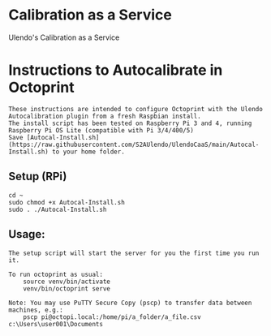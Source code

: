 # Calibration as a Service

Ulendo's Calibration as a Service

# Instructions to Autocalibrate in Octoprint
	These instructions are intended to configure Octoprint with the Ulendo Autocalibration plugin from a fresh Raspbian install. 
	The install script has been tested on Raspberry Pi 3 and 4, running Raspberry Pi OS Lite (compatible with Pi 3/4/400/5)
	Save [Autocal-Install.sh](https://raw.githubusercontent.com/S2AUlendo/UlendoCaaS/main/Autocal-Install.sh) to your home folder.

## Setup (RPi)

	cd ~
	sudo chmod +x Autocal-Install.sh
	sudo . ./Autocal-Install.sh

## Usage:
	The setup script will start the server for you the first time you run it. 

	To run octoprint as usual:
		source venv/bin/activate
		venv/bin/octoprint serve
		
	Note: You may use PuTTY Secure Copy (pscp) to transfer data between machines, e.g.:
		pscp pi@octopi.local:/home/pi/a_folder/a_file.csv c:\Users\user001\Documents
